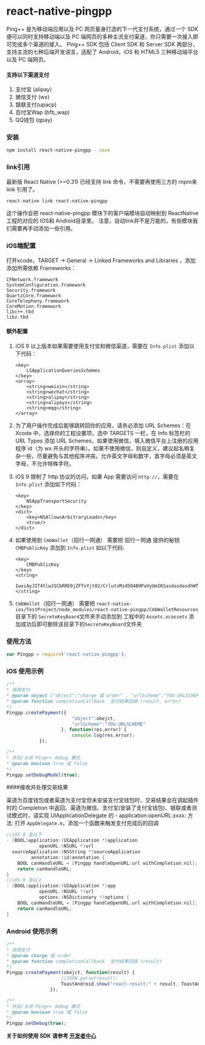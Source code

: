 # react-native-pingpp
Ping++ 是为移动端应用以及 PC 网页量身打造的下一代支付系统，通过一个 SDK 便可以同时支持移动端以及 PC 端网页的多种主流支付渠道，你只需要一次接入即可完成多个渠道的接入。 Ping++ SDK 包括 Client SDK 和 Server SDK 两部分，支持主流的七种后端开发语言，适配了 Android，iOS 和 HTML5 三种移动端平台以及 PC 端网页。

#### 支持以下渠道支付
1. 支付宝 (alipay)
2. 微信支付 (wx)
3. 银联支付(upacp)
4. 百付宝Wap (bfb_wap)
5. QQ钱包 (qpay)

### 安装
```sh
npm install react-native-pingpp --save
```

### link引用
最新版 React Native (>=0.31) 已经支持 link 命令，不需要再使用三方的 rnpm来 link 引用了。
```sh
react-native link react-native-pingpp

```
这个操作会把 react-native-pingpp 模块下的客户端模块自动映射到 ReactNative工程的对应的 IOS和 Android目录里。 注意，自动link并不是万能的，有些模块我们需要再手动添加一些引用。

### iOS端配置
 打开xcode，TARGET -> General -> Linked Frameworks and Libraries ，添加添加所需依赖 Frameworks：

```
CFNetwork.framework
SystemConfiguration.framework
Security.framework
QuartzCore.framework
CoreTelephony.framework
CoreMotion.framework
libc++.tbd
libz.tbd
```

#### 额外配置
1. iOS 9 以上版本如果需要使用支付宝和微信渠道，需要在 `Info.plist` 添加以下代码：

    ```
    <key>
        LSApplicationQueriesSchemes
    </key>
    <array>
        <string>weixin</string>
        <string>wechat</string>
        <string>alipay</string>
        <string>alipays</string>
        <string>mqq</string>
    </array>
    ```

2. 为了用户操作完成后能够跳转回你的应用，请务必添加 URL Schemes：在 Xcode 中，选择你的工程设置项，选中 TARGETS 一栏，在 Info 标签栏的 URL Types 添加 URL Schemes，如果使用微信，填入微信平台上注册的应用程序 id（为 wx 开头的字符串）。如果不使用微信，则自定义，建议起名稍复杂一些，尽量避免与其他程序冲突。允许英文字母和数字，首字母必须是英文字母，不允许特殊字符。

3. iOS 9 限制了 http 协议的访问，如果 App 需要访问 `http://`，需要在 `Info.plist` 添加如下代码：

    ```
    <key>
        NSAppTransportSecurity
    </key>
    <dict>
        <key>NSAllowsArbitraryLoads</key>
        <true/>
    </dict>
    ```

4. 如果使用到 `CmbWallet`（招行一网通） 需要把 招行一网通 提供的秘钥`CMBPublicKey` 添加到 `Info.plist`  如以下代码:

    ```
    <key>
        CMBPublicKey
    </key>          
    <string>
        IwxiAyJIT4tlwJSCbRRE0jZFTvYjt02/CrlutsMzd5O4B9PaVyUmIKSasdasdasdhWTyp3Bb9T7c9ujiUJOJ8y7893grwEae9yiOBoBmByVsCMTaxnc+lMr7A9ifk48Tz61WxsxnQTyYzrIVbuerQIUi3PSORwcPMRqi+XLX8qPXkNpLT9dMvjOasdasdasdUaAdPFc2YFHwl9dHf2ydQsxh1BHvaVO0OO+GtZ04ZKjxRyJW2HfghKLJijl;XTjrWSNizcdoefFKQsTdzvcPNvx7PsxuXKo9SosheeS/SHPk9sGNdwvL55yEBA8gNs0XZbkxJYjuwrwsQInC/N6QSaI0f0kyTA==
    </string>
    ```

5. `CmbWallet`（招行一网通）  需要把 `react-native-ios/TestProject/node_modules/react-native-pingpp/CmbWalletResources`目录下的 `SecreteKeyBoard`文件夹手动添加到 工程中的 `Assets.xcassets` 添加成功后即可删除该目录下的`SecreteKeyBoard`文件夹


### 使用方法

```jsx
var Pingpp = require('react-native-pingpp');
```
### iOS 使用示例 
```jsx
/** 
* 调用支付
* @param object {"object":"charge 或 order" , "urlScheme":"YOU-URLSCHEME"}
* @param function completionCallback  支付结果回调 (result, error)
*/
Pingpp.createPayment({
                        "object":obejct,
                        "urlScheme":"YOU-URLSCHEME"
                    }, function(res,error) {
                        console.log(res,error);
            });

/**
* 开启/关闭 Ping++ debug 模式 
* @param boolean true 或 false
*/ 
Pingpp.setDebugModel(true);  
```
####接收并处理交易结果

渠道为百度钱包或者渠道为支付宝但未安装支付宝钱包时，交易结果会在调起插件时的 Completion 中返回。渠道为微信、支付宝(安装了支付宝钱包)、银联或者测试模式时，请实现 UIApplicationDelegate 的 - application:openURL:xxxx: 方法:
打开 `AppDelegate.m`，添加一个函数来触发支付完成后的回调
```objective-c
//iOS 8 及以下
- (BOOL)application:(UIApplication *)application
            openURL:(NSURL *)url
  sourceApplication:(NSString *)sourceApplication
         annotation:(id)annotation {
    BOOL canHandleURL = [Pingpp handleOpenURL:url withCompletion:nil];
    return canHandleURL;
}
//iOS 9 及以上
- (BOOL)application:(UIApplication *)app
            openURL:(NSURL *)url
            options:(NSDictionary *)options {
    BOOL canHandleURL = [Pingpp handleOpenURL:url withCompletion:nil];
    return canHandleURL;
}
```

### Android 使用示例 

```jsx
/** 
* 调用支付
* @param charge 或 order
* @param function completionCallback  支付结果回调 (result)
*/
Pingpp.createPayment(obejct, function(result) {
                    //JSON.parse(result);
                    ToastAndroid.show("react-result:" + result, ToastAndroid.SHORT);
                });

/**
* 开启/关闭 Ping++ debug 模式 
* @param boolean true 或 false
*/ 
Pingpp.setDebug(true);
```


**关于如何使用 SDK 请参考 [开发者中心](https://www.pingxx.com/docs/index)**



